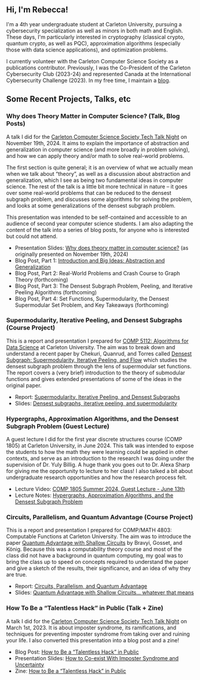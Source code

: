 ## Hi, I'm Rebecca!

I'm a 4th year undergraduate student at Carleton University, pursuing a cybersecurity specialization as well as minors in both math and English. These days, I'm particularly interested in cryptography (classical crypto, quantum crypto, as well as PQC), approximation algorithms (especially those with data science applications), and optimization problems.

I currently volunteer with the Carleton Computer Science Society as a publications contributor. Previously, I was the Co-President of the Carleton Cybersecurity Club (2023-24) and represented Canada at the International Cybersecurity Challenge (2023). In my free time, I maintain a [blog](https://blog.rkempe.ca/).

## Some Recent Projects, Talks, etc
### Why does Theory Matter in Computer Science? (Talk, Blog Posts)
A talk I did for the [Carleton Computer Science Society Tech Talk Night](https://ccss.carleton.ca/events/2024-2025/2024-11-19-tech-talk-night/) on November 19th, 2024. It aims to explain the importance of abstraction and generalization in computer science (and more broadly in problem solving), and how we can apply theory and/or math to solve real-world problems.

The first section is quite general; it is an overview of what we actually mean when we talk about “theory”, as well as a discussion about abstraction and generalization, which I see as being two fundamental ideas in computer science. The rest of the talk is a little bit more technical in nature – it goes over some real-world problems that can be reduced to the densest subgraph problem, and discusses some algorithms for solving the problem, and looks at some generalizations of the densest subgraph problem. 

This presentation was intended to be self-contained and accessible to an audience of second year computer science students. I am also adapting the content of the talk into a series of blog posts, for anyone who is interested but could not attend.

- Presentation Slides: [Why does theory matter in computer science?](https://blog.rkempe.ca/resources/why_theory_matter_cs_rkempe.pdf) (as originally presented on November 19th, 2024)
- Blog Post, Part 1: [Introduction and Big Ideas: Abstraction and Generalization](https://blog.rkempe.ca/posts/2024/12/why-does-theory-matter-in-computer-science-part-1/)
- Blog Post, Part 2: Real-World Problems and Crash Course to Graph Theory (forthcoming)
- Blog Post, Part 3: The Densest Subgraph Problem, Peeling, and Iterative Peeling Algorithms (forthcoming)
- Blog Post, Part 4: Set Functions, Supermodularity, the Densest Supermodular Set Problem, and Key Takeaways (forthcoming)

### Supermodularity, Iterative Peeling, and Densest Subgraphs (Course Project)
This is a report and presentation I prepared for [COMP 5112: Algorithms for Data Science](https://people.scs.carleton.ca/~maheshwa/courses/5112/F24/5112-F24.html) at Carleton University. The aim was to break down and understand a recent paper by Chekuri, Quanrud, and Torres called [Densest Subgraph: Supermodularity, Iterative Peeling, and Flow](https://chekuri.cs.illinois.edu/papers/densest-subgraph-soda22.pdf) which studies the densest subgraph problem through the lens of supermodular set functions. The report covers a (very brief) introduction to the theory of submodular functions and gives extended presentations of some of the ideas in the original paper.
- Report: [Supermodularity, Iterative Peeling, and Densest Subgraphs](https://blog.rkempe.ca/resources/rkempe_5112_f24_report.pdf)
- Slides: [Densest subgraphs, iterative peeling, and supermodularity](https://blog.rkempe.ca/resources/rkempe_5112_f24_presentation.pdf)

### Hypergraphs, Approximation Algorithms, and the Densest Subgraph Problem (Guest Lecture)
A guest lecture I did for the first year discrete structures course (COMP 1805) at Carleton University, in June 2024. This talk was intended to expose the students to how the math they were learning could be applied in other contexts, and serve as an introduction to the research I was doing under the supervision of Dr. Yuly Billig. A huge thank you goes out to Dr. Alexa Sharp for giving me the opportunity to lecture to her class! I also talked a bit about undergraduate research opportunities and how the research process felt.
- Lecture Video: [COMP 1805 Summer 2024, Guest Lecture - June 13th](https://mediaspace.carleton.ca/media/Rebecca+Kempe+COMP1805+Summer+2024/1_i6yyne06)
- Lecture Notes: [Hypergraphs, Approximation Algorithms, and the Densest Subgraph Problem](https://blog.rkempe.ca/resources/approximating_dsp_rkempe.pdf)

### Circuits, Parallelism, and Quantum Advantage (Course Project)
This is a report and presentation I prepared for COMP/MATH 4803: Computable Functions at Carleton University. The aim was to introduce the paper [Quantum Advantage with Shallow Circuits](https://arxiv.org/abs/1704.00690) by Bravyi, Gosset, and König. Because this was a computability theory course and most of the class did not have a background in quantum computing, my goal was to bring the class up to speed on concepts required to understand the paper and give a sketch of the results, their significance, and an idea of why they are true.
- Report: [Circuits, Parallelism, and Quantum Advantage](https://blog.rkempe.ca/resources/rkempe_4803_f24_report.pdf)
- Slides: [Quantum Advantage with Shallow Circuits... whatever that means](https://blog.rkempe.ca/resources/rkempe_4803_f24_presentation.pdf)

### How To Be a “Talentless Hack” in Public (Talk + Zine)
A talk I did for the [Carleton Computer Science Society Tech Talk Night](https://ccss.carleton.ca/events/2022-2023/2023-03-01-tech-talk-night/) on March 1st, 2023. It is about imposter syndrome, its ramifications, and techniques for preventing imposter syndrome from taking over and ruining your life. I also converted this presentation into a blog post and a zine!
- Blog Post: [How to Be a “Talentless Hack” in Public](https://blog.rkempe.ca/posts/2024/07/how-to-be-a-talentless-hack-in-public/)
- Presentation Slides: [How to Co-exist With Imposter Syndrome and Uncertainty](https://blog.rkempe.ca/resources/imposter_syndrome_talk_rkempe.pdf)
- Zine: [How to Be a “Talentless Hack” in Public](https://blog.rkempe.ca/resources/talentless_hack_in_public_rkempe.pdf)










<!--
**rebeccakempe12/rebeccakempe12** is a ✨ _special_ ✨ repository because its `README.md` (this file) appears on your GitHub profile.

Here are some ideas to get you started:

- 🔭 I’m currently working on ...
- 🌱 I’m currently learning ...
- 👯 I’m looking to collaborate on ...
- 🤔 I’m looking for help with ...
- 💬 Ask me about ...
- 📫 How to reach me: ...
- 😄 Pronouns: ...
- ⚡ Fun fact: ...
-->
